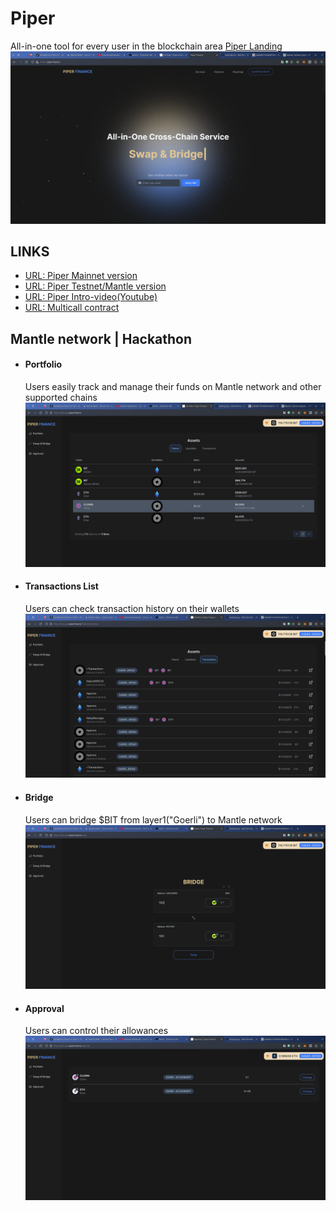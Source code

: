 # Piper
  All-in-one tool for every user in the blockchain area [Piper Landing](https://piper.finance/)
![Piper Landing](landing.png)
## LINKS
- [URL: Piper Mainnet version](https://app.piper.finance/)
- [URL: Piper Testnet/Mantle version](https://test_app.piper.finance/)
- [URL: Piper Intro-video(Youtube)](https://www.youtube.com/watch?v=Bmf_VqzIJxA&ab_channel=piper)
- [URL: Multicall contract](https://explorer.testnet.mantle.xyz/address/0xF0Dc8595091708F108a17F445Eb65cff23622F94)

## Mantle network | Hackathon

- #### Portfolio
  Users easily track and manage their funds on Mantle network and other supported chains
  ![Portfolio](portofolio.png)
  
- #### Transactions List
  Users can check transaction history on their wallets
  ![Transactions](transaction.png)
  
- #### Bridge
  Users can bridge $BIT from layer1("Goerli") to Mantle network
  ![Bridge](bridge.png)

- #### Approval
  Users can control their allowances
  ![Approval](approval.png)

